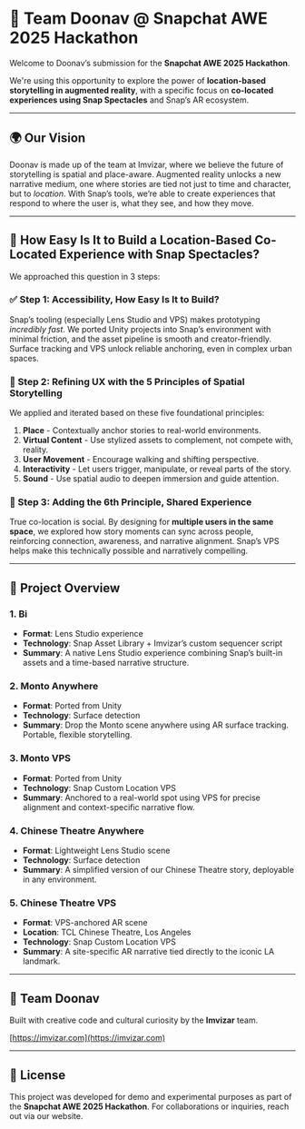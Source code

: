 # 📍 Team Doonav @ Snapchat AWE 2025 Hackathon

Welcome to Doonav’s submission for the **Snapchat AWE 2025 Hackathon**.

We're using this opportunity to explore the power of **location-based storytelling in augmented reality**, with a specific focus on **co-located experiences using Snap Spectacles** and Snap’s AR ecosystem.

---

## 🌍 Our Vision

Doonav is made up of the team at Imvizar, where we believe the future of storytelling is spatial and place-aware. Augmented reality unlocks a new narrative medium, one where stories are tied not just to time and character, but to *location*. With Snap’s tools, we’re able to create experiences that respond to where the user is, what they see, and how they move.

---

## 🧠 How Easy Is It to Build a Location-Based Co-Located Experience with Snap Spectacles?

We approached this question in 3 steps:

### ✅ Step 1: Accessibility, How Easy Is It to Build?
Snap’s tooling (especially Lens Studio and VPS) makes prototyping *incredibly fast*. We ported Unity projects into Snap’s environment with minimal friction, and the asset pipeline is smooth and creator-friendly. Surface tracking and VPS unlock reliable anchoring, even in complex urban spaces.

### 🎯 Step 2: Refining UX with the 5 Principles of Spatial Storytelling
We applied and iterated based on these five foundational principles:

1. **Place** - Contextually anchor stories to real-world environments.
2. **Virtual Content** - Use stylized assets to complement, not compete with, reality.
3. **User Movement** - Encourage walking and shifting perspective.
4. **Interactivity** - Let users trigger, manipulate, or reveal parts of the story.
5. **Sound** - Use spatial audio to deepen immersion and guide attention.

### 🤝 Step 3: Adding the 6th Principle, **Shared Experience**
True co-location is social. By designing for **multiple users in the same space**, we explored how story moments can sync across people, reinforcing connection, awareness, and narrative alignment. Snap’s VPS helps make this technically possible and narratively compelling.

---

## 🧩 Project Overview

### 1. **Bi**
- **Format**: Lens Studio experience
- **Technology**: Snap Asset Library + Imvizar’s custom sequencer script
- **Summary**: A native Lens Studio experience combining Snap’s built-in assets and a time-based narrative structure.

### 2. **Monto Anywhere**
- **Format**: Ported from Unity
- **Technology**: Surface detection
- **Summary**: Drop the Monto scene anywhere using AR surface tracking. Portable, flexible storytelling.

### 3. **Monto VPS**
- **Format**: Ported from Unity
- **Technology**: Snap Custom Location VPS
- **Summary**: Anchored to a real-world spot using VPS for precise alignment and context-specific narrative flow.

### 4. **Chinese Theatre Anywhere**
- **Format**: Lightweight Lens Studio scene
- **Technology**: Surface detection
- **Summary**: A simplified version of our Chinese Theatre story, deployable in any environment.

### 5. **Chinese Theatre VPS**
- **Format**: VPS-anchored AR scene
- **Location**: TCL Chinese Theatre, Los Angeles
- **Technology**: Snap Custom Location VPS
- **Summary**: A site-specific AR narrative tied directly to the iconic LA landmark.

---

## 🧠 Team Doonav

Built with creative code and cultural curiosity by the **Imvizar** team.

[https://imvizar.com](https://imvizar.com)

---

## 📄 License

This project was developed for demo and experimental purposes as part of the **Snapchat AWE 2025 Hackathon**. For collaborations or inquiries, reach out via our website.
